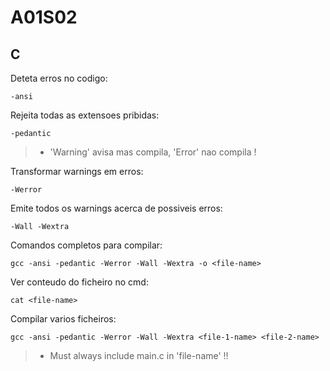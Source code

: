 # A01S02

## C

Deteta erros no codigo:
>
    -ansi

Rejeita todas as extensoes pribidas:
>
    -pedantic 

> - 'Warning' avisa mas compila, 'Error' nao compila !

Transformar warnings em erros:  
>
    -Werror

Emite todos os warnings acerca de possiveis erros:
>
    -Wall -Wextra 

Comandos completos para compilar:
>
    gcc -ansi -pedantic -Werror -Wall -Wextra -o <file-name>

Ver conteudo do ficheiro no cmd:
>
    cat <file-name>

Compilar varios ficheiros:
>
    gcc -ansi -pedantic -Werror -Wall -Wextra <file-1-name> <file-2-name>

> - Must always include main.c in 'file-name' !!